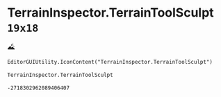# TerrainInspector.TerrainToolSculpt `19x18`
<img src="/img/TerrainInspector.TerrainToolSculpt.png" width=19 height=18>

``` CSharp
EditorGUIUtility.IconContent("TerrainInspector.TerrainToolSculpt")
```
```
TerrainInspector.TerrainToolSculpt
```
```
-2718302962089406407
```
